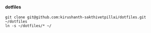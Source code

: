 #### dotfiles

```
git clone git@github.com:kirushanth-sakthivetpillai/dotfiles.git ~/dotfiles
ln -s ~/dotfiles/* ~/
```
